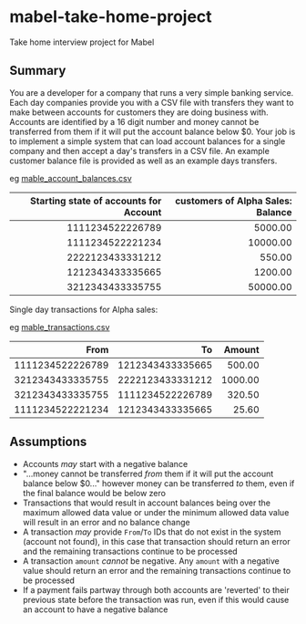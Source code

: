 # mabel-take-home-project

Take home interview project for Mabel

## Summary

You are a developer for a company that runs a very simple banking service. Each
day companies provide you with a CSV file with transfers they want to make
between accounts for customers they are doing business with. Accounts are
identified by a 16 digit number and money cannot be transferred from them if it
will put the account balance below $0. Your job is to implement a simple system
that can load account balances for a single company and then accept a day's
transfers in a CSV file. An example customer balance file is provided as well
as an example days transfers.

eg [mable_account_balances.csv](./mable_account_balances.csv)

| Starting state of accounts for Account | customers of Alpha Sales: Balance |
|---------------------------------------:|----------------------------------:|
|                       1111234522226789 |                           5000.00 |
|                       1111234522221234 |                          10000.00 |
|                       2222123433331212 |                            550.00 |
|                       1212343433335665 |                           1200.00 |
|                       3212343433335755 |                          50000.00 |

Single day transactions for Alpha sales:

eg [mable_transactions.csv](./mable_transactions.csv)

|             From |               To |  Amount |
|-----------------:|-----------------:|--------:|
| 1111234522226789 | 1212343433335665 |  500.00 |
| 3212343433335755 | 2222123433331212 | 1000.00 |
| 3212343433335755 | 1111234522226789 |  320.50 |
| 1111234522221234 | 1212343433335665 |   25.60 |

## Assumptions

- Accounts _may_ start with a negative balance
- "...money cannot be transferred _from_ them if it will put the account balance below $0..." however money can be
  transferred _to_ them, even if the final balance would be below zero
- Transactions that would result in account balances being over the maximum allowed data value or under the minimum
  allowed data value will result in an error and no balance change
- A transaction _may_ provide `From`/`To` IDs that do not exist in the system (account not found), in this case that
  transaction should return an error and the remaining transactions continue to be processed
- A transaction `amount` _cannot_ be negative. Any `amount` with a negative value should return an error and the
  remaining transactions continue to be processed
- If a payment fails partway through both accounts are 'reverted' to their previous state before the transaction was
  run, even if this would cause an account to have a negative balance
